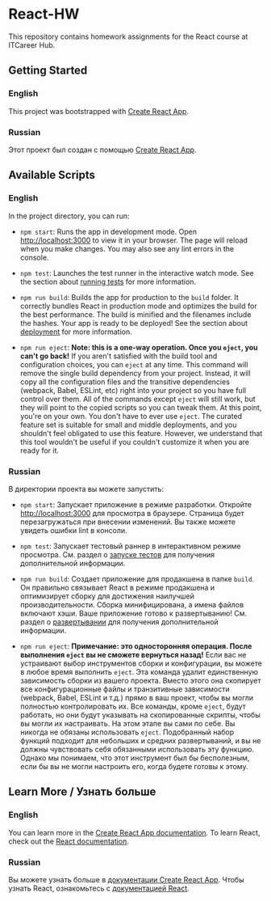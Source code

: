 # React-HW

This repository contains homework assignments for the React course at ITCareer Hub.

## Getting Started

### English

This project was bootstrapped with [Create React App](https://github.com/facebook/create-react-app).

### Russian

Этот проект был создан с помощью [Create React App](https://github.com/facebook/create-react-app).

## Available Scripts

### English

In the project directory, you can run:

- `npm start`: Runs the app in development mode. Open [http://localhost:3000](http://localhost:3000) to view it in your browser. The page will reload when you make changes. You may also see any lint errors in the console.

- `npm test`: Launches the test runner in the interactive watch mode. See the section about [running tests](https://facebook.github.io/create-react-app/docs/running-tests) for more information.

- `npm run build`: Builds the app for production to the `build` folder. It correctly bundles React in production mode and optimizes the build for the best performance. The build is minified and the filenames include the hashes. Your app is ready to be deployed! See the section about [deployment](https://facebook.github.io/create-react-app/docs/deployment) for more information.

- `npm run eject`: **Note: this is a one-way operation. Once you `eject`, you can't go back!** If you aren't satisfied with the build tool and configuration choices, you can `eject` at any time. This command will remove the single build dependency from your project. Instead, it will copy all the configuration files and the transitive dependencies (webpack, Babel, ESLint, etc) right into your project so you have full control over them. All of the commands except `eject` will still work, but they will point to the copied scripts so you can tweak them. At this point, you're on your own. You don't have to ever use `eject`. The curated feature set is suitable for small and middle deployments, and you shouldn't feel obligated to use this feature. However, we understand that this tool wouldn't be useful if you couldn't customize it when you are ready for it.

### Russian

В директории проекта вы можете запустить:

- `npm start`: Запускает приложение в режиме разработки. Откройте [http://localhost:3000](http://localhost:3000) для просмотра в браузере. Страница будет перезагружаться при внесении изменений. Вы также можете увидеть ошибки lint в консоли.

- `npm test`: Запускает тестовый раннер в интерактивном режиме просмотра. См. раздел о [запуске тестов](https://facebook.github.io/create-react-app/docs/running-tests) для получения дополнительной информации.

- `npm run build`: Создает приложение для продакшена в папке `build`. Он правильно связывает React в режиме продакшена и оптимизирует сборку для достижения наилучшей производительности. Сборка минифицирована, а имена файлов включают хэши. Ваше приложение готово к развертыванию! См. раздел о [развертывании](https://facebook.github.io/create-react-app/docs/deployment) для получения дополнительной информации.

- `npm run eject`: **Примечание: это односторонняя операция. После выполнения `eject` вы не сможете вернуться назад!** Если вас не устраивают выбор инструментов сборки и конфигурации, вы можете в любое время выполнить `eject`. Эта команда удалит единственную зависимость сборки из вашего проекта. Вместо этого она скопирует все конфигурационные файлы и транзитивные зависимости (webpack, Babel, ESLint и т.д.) прямо в ваш проект, чтобы вы могли полностью контролировать их. Все команды, кроме `eject`, будут работать, но они будут указывать на скопированные скрипты, чтобы вы могли их настраивать. На этом этапе вы сами по себе. Вы никогда не обязаны использовать `eject`. Подобранный набор функций подходит для небольших и средних развертываний, и вы не должны чувствовать себя обязанными использовать эту функцию. Однако мы понимаем, что этот инструмент был бы бесполезным, если бы вы не могли настроить его, когда будете готовы к этому.

## Learn More / Узнать больше

### English

You can learn more in the [Create React App documentation](https://facebook.github.io/create-react-app/docs/getting-started). To learn React, check out the [React documentation](https://reactjs.org/).

### Russian

Вы можете узнать больше в [документации Create React App](https://facebook.github.io/create-react-app/docs/getting-started). Чтобы узнать React, ознакомьтесь с [документацией React](https://reactjs.org/).
